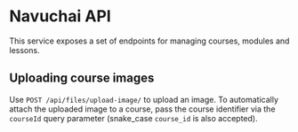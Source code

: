 # Navuchai API

This service exposes a set of endpoints for managing courses, modules and lessons.

## Uploading course images

Use `POST /api/files/upload-image/` to upload an image. To automatically attach the uploaded image to a course, pass the course identifier via the `courseId` query parameter (snake_case `course_id` is also accepted).
